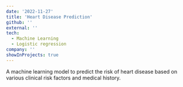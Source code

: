 ```yaml
---
date: '2022-11-27'
title: 'Heart Disease Prediction'
github: ''
external: ''
tech:
  - Machine Learning 
  - Logistic regression
company: ''
showInProjects: true
---
```


A machine learning model to predict the risk of heart disease based on various clinical risk factors and medical history.
